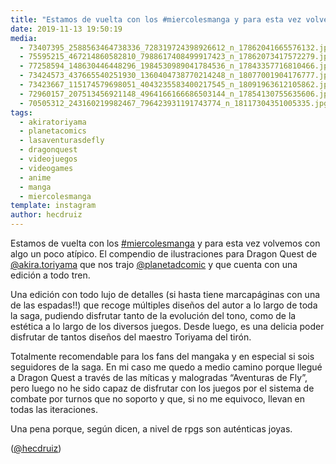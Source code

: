 ```yaml
---
title: "Estamos de vuelta con los #miercolesmanga y para esta vez volvemos con algo un poco atípico"
date: 2019-11-13 19:50:19
media: 
  - 73407395_2588563464738336_728319724398926612_n_17862041665576132.jpg
  - 75595215_467214860582810_7988617408499917423_n_17862073417572279.jpg
  - 77258594_148630446448296_1984530989041784536_n_17843357716810466.jpg
  - 73424573_437665540251930_1360404738770214248_n_18077001904176777.jpg
  - 73423667_115174579698051_4043235583400217545_n_18091963612105862.jpg
  - 72960157_207513456921148_4964166166686503144_n_17854130755635606.jpg
  - 70505312_243160219982467_796423931191743774_n_18117304351005335.jpg
tags: 
  - akiratoriyama
  - planetacomics
  - lasaventurasdefly
  - dragonquest
  - videojuegos
  - videogames
  - anime
  - manga
  - miercolesmanga
template: instagram
author: hecdruiz
---
```


Estamos de vuelta con los [#miercolesmanga](/tags/miercolesmanga) y para esta vez volvemos con algo un poco atípico. El compendio de ilustraciones para Dragon Quest de [@akira.toriyama](https://instagram.com/akira.toriyama) que nos trajo [@planetadcomic](https://instagram.com/planetadcomic) y que cuenta con una edición a todo tren.


Una edición con todo lujo de detalles (si hasta tiene marcapáginas con una de las espadas!!) que recoge múltiples diseños del autor a lo largo de toda la saga, pudiendo disfrutar tanto de la evolución del tono, como de la estética a lo largo de los diversos juegos. Desde luego, es una delicia poder disfrutar de tantos diseños del maestro Toriyama del tirón.


Totalmente recomendable para los fans del mangaka y en especial si sois seguidores de la saga. En mi caso me quedo a medio camino porque llegué a Dragon Quest a través de las míticas y malogradas “Aventuras de Fly”, pero luego no he sido capaz de disfrutar con los juegos por el sistema de combate por turnos que no soporto y que, si no me equivoco, llevan en todas las iteraciones.


Una pena porque, según dicen, a nivel de rpgs son auténticas joyas.


([@hecdruiz](https://instagram.com/hecdruiz))



